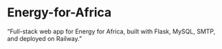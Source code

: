 # Energy-for-Africa
“Full-stack web app for Energy for Africa, built with Flask, MySQL, SMTP, and deployed on Railway.”
